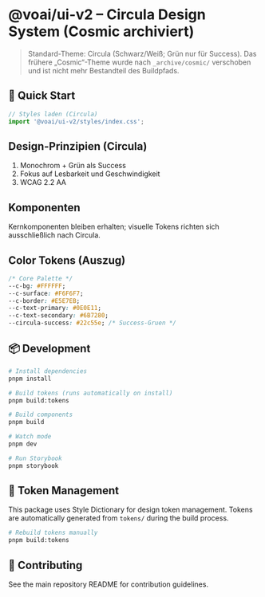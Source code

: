 # @voai/ui-v2 – Circula Design System (Cosmic archiviert)

> Standard-Theme: Circula (Schwarz/Weiß; Grün nur für Success). Das frühere „Cosmic“-Theme wurde nach `_archive/cosmic/` verschoben und ist nicht mehr Bestandteil des Buildpfads.

## 🚀 Quick Start

```ts
// Styles laden (Circula)
import '@voai/ui-v2/styles/index.css';
```

## Design-Prinzipien (Circula)

1. Monochrom + Grün als Success
2. Fokus auf Lesbarkeit und Geschwindigkeit
3. WCAG 2.2 AA

## Komponenten

Kernkomponenten bleiben erhalten; visuelle Tokens richten sich ausschließlich nach Circula.

## Color Tokens (Auszug)

```css
/* Core Palette */
--c-bg: #FFFFFF;
--c-surface: #F6F6F7;
--c-border: #E5E7EB;
--c-text-primary: #0E0E11;
--c-text-secondary: #6B7280;
--circula-success: #22c55e; /* Success-Gruen */
```

## 📦 Development

```bash
# Install dependencies
pnpm install

# Build tokens (runs automatically on install)
pnpm build:tokens

# Build components
pnpm build

# Watch mode
pnpm dev

# Run Storybook
pnpm storybook
```

## 🔧 Token Management

This package uses Style Dictionary for design token management. Tokens are automatically generated from `tokens/` during the build process.

```bash
# Rebuild tokens manually
pnpm build:tokens
```

## 🤝 Contributing

See the main repository README for contribution guidelines.